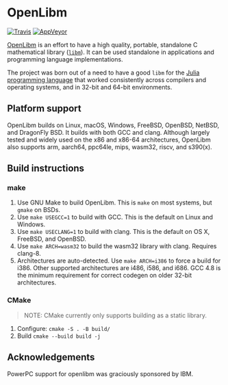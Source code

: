 # OpenLibm

[![Travis](https://travis-ci.org/JuliaMath/openlibm.svg?branch=master)](https://travis-ci.org/JuliaMath/openlibm)
[![AppVeyor](https://ci.appveyor.com/api/projects/status/sia04r4089rr19uc/branch/master?svg=true)](https://ci.appveyor.com/project/ararslan/openlibm-19152/branch/master)

[OpenLibm](https://openlibm.org/) is an effort to have a high quality, portable, standalone
C mathematical library ([`libm`](http://en.wikipedia.org/wiki/libm)).
It can be used standalone in applications and programming language
implementations.

The project was born out of a need to have a good `libm` for the
[Julia programming language](http://www.julialang.org) that worked
consistently across compilers and operating systems, and in 32-bit and
64-bit environments.

## Platform support

OpenLibm builds on Linux, macOS, Windows, FreeBSD, OpenBSD, NetBSD, and
DragonFly BSD.  It builds with both GCC and clang. Although largely
tested and widely used on the x86 and x86-64 architectures, OpenLibm
also supports arm, aarch64, ppc64le, mips, wasm32, riscv, and s390(x).

## Build instructions

### make
1. Use GNU Make to build OpenLibm. This is `make` on most systems, but `gmake` on BSDs.
2. Use `make USEGCC=1` to build with GCC. This is the default on
   Linux and Windows.
3. Use `make USECLANG=1` to build with clang. This is the default on OS X, FreeBSD,
   and OpenBSD.
4. Use `make ARCH=wasm32` to build the wasm32 library with clang. Requires clang-8.
5. Architectures are auto-detected. Use `make ARCH=i386` to force a
   build for i386. Other supported architectures are i486, i586, and
   i686. GCC 4.8 is the minimum requirement for correct codegen on
   older 32-bit architectures.

### CMake
> NOTE: CMake currently only supports building as a static library.

1. Configure: `cmake -S . -B build/`
2. Build `cmake --build build -j`

## Acknowledgements

PowerPC support for openlibm was graciously sponsored by IBM.
